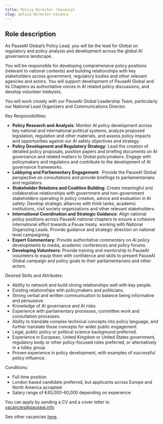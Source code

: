```yaml
---
title: Policy Director (Vacancy)
slug: policy-director-vacancy
---
```


## **Role description**

As PauseAI Global’s Policy Lead, you will be the lead for Global on regulatory and policy analysis and development across the global AI governance landscape. 

You will be responsible for developing comprehensive policy positions (relevant to national contexts) and building relationships with key stakeholders across government, regulatory bodies and other relevant agencies and actors. You will support development of PauseAI Global and its Chapters as authoritative voices in AI related policy discussions, and develop volunteer lobbyists. 

You will work closely with our PauseAI Global Leadership Team, particularly our National Lead Organizers and Communications Director. 

Key Responsibilities:

- **Policy Research and Analysis**: Monitor AI policy development across key national and international political systems, analyze proposed legislation, regulation and other materials, and assess policy impacts and opportunities against our AI safety objectives and strategy. 
- **Policy Development and Regulatory Strategy**: Lead the creation of detailed policy proposals, position papers and briefing documents on AI governance and related matters to Global policymakers. Engage with policymakers and regulators and contribute to the development of AI governance frameworks. 
- **Lobbying and Parliamentary Engagement**:  Provide the PauseAI Global perspective on consultations and provide briefings to parliamentarians and regulators. 
- **Stakeholder Relations and Coalition Building**: Create meaningful and collaborative relationships with government and non-government stakeholders operating in policy creation, advice and evaluation in AI safety. Develop strategic alliances with think tanks, academic institutions, civil society organizations and other relevant stakeholders. 
- **International Coordination and Strategic Guidance**: Align national policy positions across PauseAI national chapters to ensure a cohesive international effort towards a Pause treaty, working with National Organizing Leads. Provide guidance and strategic direction on national level campaigning. 
- **Expert Commentary**: Provide authoritative commentary on AI policy developments to media, academic conferences and policy forums.  
- **Developing Volunteers**: Provide training and mentorship to PauseAI volunteers to equip them with confidence and skills to present PauseAI Global campaign and policy goals to their parliamentarians and other actors. 

Desired Skills and Attributes:

- Ability to network and build strong relationships well with key people.
- Existing relationships with policymakers and politicians.
- Strong verbal and written communication to balance being informative and persuasive. 
- Knowledge of AI governance and AI risks
- Experience with parliamentary processes, committee work and consultation processes.
- Ability to translate complex technical concepts into policy language, and further translate those concepts for wider public engagement. 
- Legal, public policy or political science background preferred.
- Experience in European, United Kingdom or United States government, regulatory body or other policy-focused roles preferred, or alternatively in a lobby group. 
- Proven experience in policy development, with examples of successful policy influence.

Conditions:

- Full time position
- London based candidate preferred, but applicants across Europe and North America accepted
- Salary range of €45,000-60,000 depending on experience

You can apply by sending a CV and a cover letter to vacancies@pauseai.info

See other vacancies [here](https://pauseai.info/vacancies).
